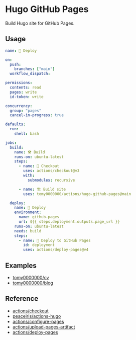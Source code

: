 # Hugo GitHub Pages

Build Hugo site for GitHub Pages.

## Usage

```yml
name: 🚀 Deploy

on:
  push:
    branches: ["main"]
  workflow_dispatch:

permissions:
  contents: read
  pages: write
  id-token: write

concurrency:
  group: "pages"
  cancel-in-progress: true

defaults:
  run:
    shell: bash

jobs:
  build:
    name: 🛠 Build
    runs-on: ubuntu-latest
    steps:
      - name: 🛒 Checkout
        uses: actions/checkout@v3
        with:
          submodules: recursive

      - name: 🏗️ Build site
        uses: tomy0000000/actions/hugo-github-pages@main

  deploy:
    name: 🚀 Deploy
    environment:
      name: github-pages
      url: ${{ steps.deployment.outputs.page_url }}
    runs-on: ubuntu-latest
    needs: build
    steps:
      - name: 🚀 Deploy to GitHub Pages
        id: deployment
        uses: actions/deploy-pages@v4
```

## Examples

- [tomy0000000/cv](https://github.com/tomy0000000/cv)
- [tomy0000000/blog](https://github.com/tomy0000000/blog)

## Reference

- [actions/checkout](https://github.com/actions/checkout)
- [peaceiris/actions-hugo](https://github.com/peaceiris/actions-hugo)
- [actions/configure-pages](https://github.com/actions/configure-pages)
- [actions/upload-pages-artifact](https://github.com/actions/upload-pages-artifact)
- [actions/deploy-pages](https://github.com/actions/deploy-pages)
